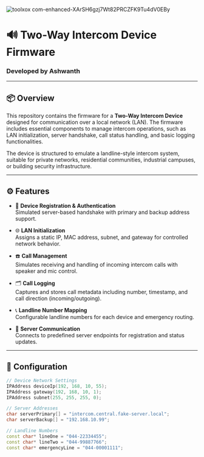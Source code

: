 ![toolxox com-enhanced-XArSH6gzj7Wt82PRCZFK9Tu4dV0EBy](https://github.com/user-attachments/assets/915adf5a-b5bf-4cd8-ab84-ca5586013527) 
# 🔊 Two-Way Intercom Device Firmware

### Developed by **Ashwanth**

---

## 📦 Overview

This repository contains the firmware for a **Two-Way Intercom Device** designed for communication over a local network (LAN). The firmware includes essential components to manage intercom operations, such as LAN initialization, server handshake, call status handling, and basic logging functionalities.

The device is structured to emulate a landline-style intercom system, suitable for private networks, residential communities, industrial campuses, or building security infrastructure.

---

## ⚙️ Features

- 🔐 **Device Registration & Authentication**  
  Simulated server-based handshake with primary and backup address support.

- 🌐 **LAN Initialization**  
  Assigns a static IP, MAC address, subnet, and gateway for controlled network behavior.

- ☎️ **Call Management**  
  Simulates receiving and handling of incoming intercom calls with speaker and mic control.

- 🗂️ **Call Logging**  
  Captures and stores call metadata including number, timestamp, and call direction (incoming/outgoing).

- 📞 **Landline Number Mapping**  
  Configurable landline numbers for each device and emergency routing.

- 📡 **Server Communication**  
  Connects to predefined server endpoints for registration and status updates.

---

## 🔧 Configuration

```cpp
// Device Network Settings
IPAddress deviceIp(192, 168, 10, 55);
IPAddress gateway(192, 168, 10, 1);
IPAddress subnet(255, 255, 255, 0);

// Server Addresses
char serverPrimary[] = "intercom.central.fake-server.local";
char serverBackup[] = "192.168.10.99";

// Landline Numbers
const char* lineOne = "044-22334455";
const char* lineTwo = "044-99887766";
const char* emergencyLine = "044-00001111";
